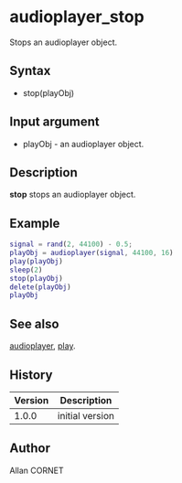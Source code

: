 # audioplayer_stop

Stops an audioplayer object.

## Syntax

- stop(playObj)

## Input argument

- playObj - an audioplayer object.

## Description

<b>stop</b> stops an audioplayer object.

## Example

```matlab
signal = rand(2, 44100) - 0.5;
playObj = audioplayer(signal, 44100, 16)
play(playObj)
sleep(2)
stop(playObj)
delete(playObj)
playObj
```

## See also

[audioplayer](audioplayer.md), [play](play.md).

## History

| Version | Description     |
| ------- | --------------- |
| 1.0.0   | initial version |

## Author

Allan CORNET
